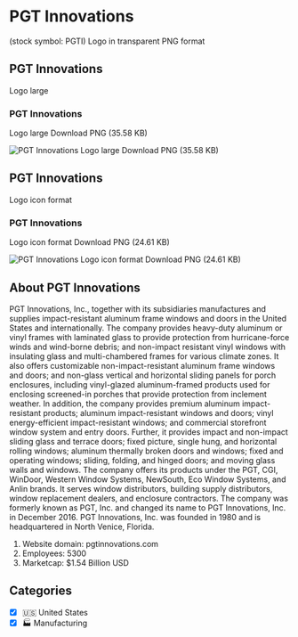 # PGT Innovations
 (stock symbol: PGTI) Logo in transparent PNG format

## PGT Innovations
 Logo large

### PGT Innovations
 Logo large Download PNG (35.58 KB)

![PGT Innovations
 Logo large Download PNG (35.58 KB)](/img/orig/PGTI_BIG-95da5b3b.png)

## PGT Innovations
 Logo icon format

### PGT Innovations
 Logo icon format Download PNG (24.61 KB)

![PGT Innovations
 Logo icon format Download PNG (24.61 KB)](/img/orig/PGTI-18fb9d1f.png)

## About PGT Innovations


PGT Innovations, Inc., together with its subsidiaries manufactures and supplies impact-resistant aluminum frame windows and doors in the United States and internationally. The company provides heavy-duty aluminum or vinyl frames with laminated glass to provide protection from hurricane-force winds and wind-borne debris; and non-impact resistant vinyl windows with insulating glass and multi-chambered frames for various climate zones. It also offers customizable non-impact-resistant aluminum frame windows and doors; and non-glass vertical and horizontal sliding panels for porch enclosures, including vinyl-glazed aluminum-framed products used for enclosing screened-in porches that provide protection from inclement weather. In addition, the company provides premium aluminum impact-resistant products; aluminum impact-resistant windows and doors; vinyl energy-efficient impact-resistant windows; and commercial storefront window system and entry doors. Further, it provides impact and non-impact sliding glass and terrace doors; fixed picture, single hung, and horizontal rolling windows; aluminum thermally broken doors and windows; fixed and operating windows; sliding, folding, and hinged doors; and moving glass walls and windows. The company offers its products under the PGT, CGI, WinDoor, Western Window Systems, NewSouth, Eco Window Systems, and Anlin brands. It serves window distributors, building supply distributors, window replacement dealers, and enclosure contractors. The company was formerly known as PGT, Inc. and changed its name to PGT Innovations, Inc. in December 2016. PGT Innovations, Inc. was founded in 1980 and is headquartered in North Venice, Florida.

1. Website domain: pgtinnovations.com
2. Employees: 5300
3. Marketcap: $1.54 Billion USD


## Categories
- [x] 🇺🇸 United States
- [x] 🏭 Manufacturing
